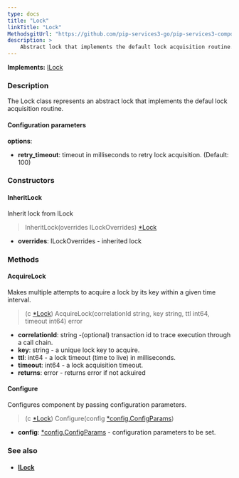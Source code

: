 ```yaml
---
type: docs
title: "Lock"
linkTitle: "Lock"
MethodsgitUrl: "https://github.com/pip-services3-go/pip-services3-components-go"
description: >
    Abstract lock that implements the default lock acquisition routine.
---
```


**Implements:** [ILock](../ilock)

### Description

The Lock class represents an abstract lock that implements the defaul lock acquisition routine. 

#### Configuration parameters
**options**:
- **retry_timeout**: timeout in milliseconds to retry lock acquisition. (Default: 100)

### Constructors

#### InheritLock
Inherit lock from ILock

> InheritLock(overrides ILockOverrides) [*Lock]()

- **overrides**: ILockOverrides - inherited lock

### Methods

#### AcquireLock
Makes multiple attempts to acquire a lock by its key within a given time interval.

> (c [*Lock]()) AcquireLock(correlationId string, key string, ttl int64, timeout int64) error

- **correlationId**: string -(optional) transaction id to trace execution through a call chain. 
- **key**: string - a unique lock key to acquire.
- **ttl**: int64 - a lock timeout (time to live) in milliseconds.
- **timeout**: int64 - a lock acquisition timeout.
- **returns**: error - returns error if not ackuired


#### Configure
Configures component by passing configuration parameters.

> (c [*Lock]()) Configure(config [*config.ConfigParams](../../../commons/config/config_params))

- **config**: [*config.ConfigParams](../../../commons/config/config_params) - configuration parameters to be set.


### See also
- #### [ILock](../ilock)
